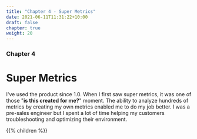 ```yaml
---
title: "Chapter 4 - Super Metrics"
date: 2021-06-11T11:31:22+10:00
draft: false
chapter: true
weight: 20
---
```


### Chapter 4

# Super Metrics

I've used the product since 1.0. When I first saw super metrics, it was one of those "**is this created for me?**" moment. The ability to analyze hundreds of metrics by creating my own metrics enabled me to do my job better. I was a pre-sales engineer but I spent a lot of time helping my customers troubleshooting and optimizing their environment.

{{% children %}}